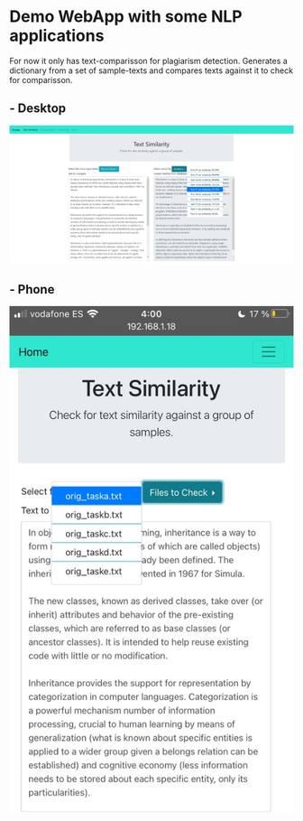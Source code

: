 # Demo WebApp with some NLP applications

For now it only has text-comparisson for plagiarism detection. Generates a dictionary from a set of sample-texts and compares texts against it to check for comparisson.

## - Desktop 
![Desktop-ss](desktop.png)

## - Phone
![Phone-ss](phone.jpg)
